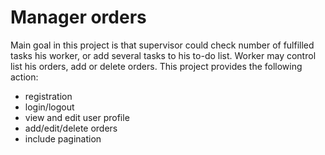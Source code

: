 # Manager orders
Main goal in this project is that supervisor could check number of fulfilled tasks his worker, or add several tasks to his to-do list. Worker may control list his orders, add or delete orders.
This project provides the following action:
- registration
- login/logout
- view and edit user profile
- add/edit/delete orders
- include pagination